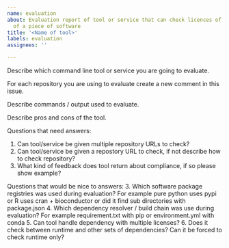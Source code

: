 ```yaml
---
name: evaluation
about: Evaluation report of tool or service that can check licences of dependencies
  of a piece of software
title: '<Name of tool>'
labels: evaluation
assignees: ''

---
```


Describe which command line tool or service you are going to evaluate.

For each repository you are using to evaluate create a new comment in this issue.

Describe commands / output used to evaluate.

Describe pros and cons of the tool.

Questions that need answers:
1. Can tool/service be given multiple repository URLs to check?
1. Can tool/service be given a repostory URL to check, if not describe how to check repository?
1. What kind of feedback does tool return about compliance, if so please show example?

Questions that would be nice to answers:
3. Which software package registries was used during evaluation? For example pure python uses pypi or R uses cran + bioconductor or did it find sub directories with package.json
4. Which dependency resolver / build chain was use during evaluation? For example requirement.txt with pip or environment.yml with conda
5. Can tool handle dependency with multiple licenses?
6. Does it check between runtime and other sets of dependencies? Can it be forced to check runtime only?
